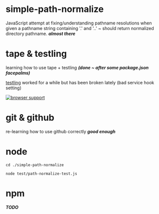 simple-path-normalize
=====================

JavaScript attempt at fixing/understanding pathname resolutions when given a 
pathname string containing '.' and '..' ~ should return normalized directory 
pathname. ___almost there___

tape & testling
===============

learning how to use tape + testling ___(done ~ after some package.json facepalms)___

[testling](https://ci.testling.com/dfkaye/simple-path-normalize) worked for a 
while but has been broken lately (bad service hook setting)

[![browser support](http://ci.testling.com/dfkaye/simple-path-normalize.png)](http://ci.testling.com/dfkaye/simple-path-normalize)
 

git & github
============

re-learning how to use github correctly ___good enough___

node
====

    cd ./simple-path-normalize
  
    node test/path-normalize-test.js
  
npm
============

___TODO___